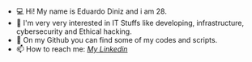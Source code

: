 - 💻 Hi! My name is Eduardo Diniz and i am 28.
- 💾 I'm very very interested in IT Stuffs like developing, infrastructure, cybersecurity and Ethical hacking.
- 📁 On my Github you can find some of my codes and scripts. 
- 📫 How to reach me: *[My Linkedin](https://www.linkedin.com/in/eduardo-diniz-0b0309193)*



<!---
tecnodiniz/tecnodiniz is a ✨ special ✨ repository because its `README.md` (this file) appears on your GitHub profile.
You can click the Preview link to take a look at your changes.
--->
